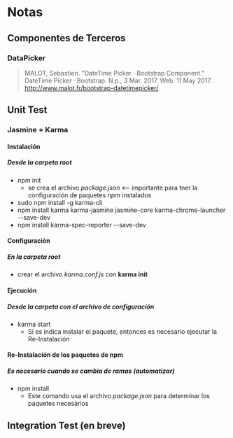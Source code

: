# Notas

## Componentes de Terceros

### DataPicker

> MALOT, Sebastien. "DateTime Picker · Bootstrap Component." DateTime Picker · Bootstrap. N.p., 3 Mar. 2017. Web. 11 May 2017. <http://www.malot.fr/bootstrap-datetimepicker/>.



## Unit Test
### Jasmine  + Karma
#### Instalación
##### Desde la carpeta root
* npm init
  * se crea el archivo _package.json_ <-- importante para tner la configuración de paquetes _npm_ instalados
* sudo npm install -g karma-cli
* npm install karma karma-jasmine jasmine-core karma-chrome-launcher --save-dev
* npm install karma-spec-reporter --save-dev
#### Configuración
##### En la carpeta root
* crear el archivo _karma.conf.js_ con **karma init**
#### Ejecución
##### Desde la carpeta con el archivo de configuración
* karma start
    - Si es indica instalar el paquete, entonces es necesario ejecutar la Re-Instalación 
#### Re-Instalación de los paquetes de npm
##### _Es necesario cuando se cambia de ramas_  (automatizar)
* npm install       
    - Este comando usa el archivo _package.json_ para determinar los paquetes necesarios



## Integration Test (en breve)

